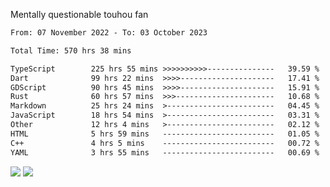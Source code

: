 Mentally questionable touhou fan



<!--START_SECTION:waka-->

```txt
From: 07 November 2022 - To: 03 October 2023

Total Time: 570 hrs 38 mins

TypeScript        225 hrs 55 mins >>>>>>>>>>---------------   39.59 %
Dart              99 hrs 22 mins  >>>>---------------------   17.41 %
GDScript          90 hrs 45 mins  >>>>---------------------   15.91 %
Rust              60 hrs 57 mins  >>>----------------------   10.68 %
Markdown          25 hrs 24 mins  >------------------------   04.45 %
JavaScript        18 hrs 54 mins  >------------------------   03.31 %
Other             12 hrs 4 mins   >------------------------   02.12 %
HTML              5 hrs 59 mins   -------------------------   01.05 %
C++               4 hrs 5 mins    -------------------------   00.72 %
YAML              3 hrs 55 mins   -------------------------   00.69 %
```

<!--END_SECTION:waka-->

![](https://posei.me/horse_going_hard.gif)
![](https://posei.me/horse_going_hard.gif)
